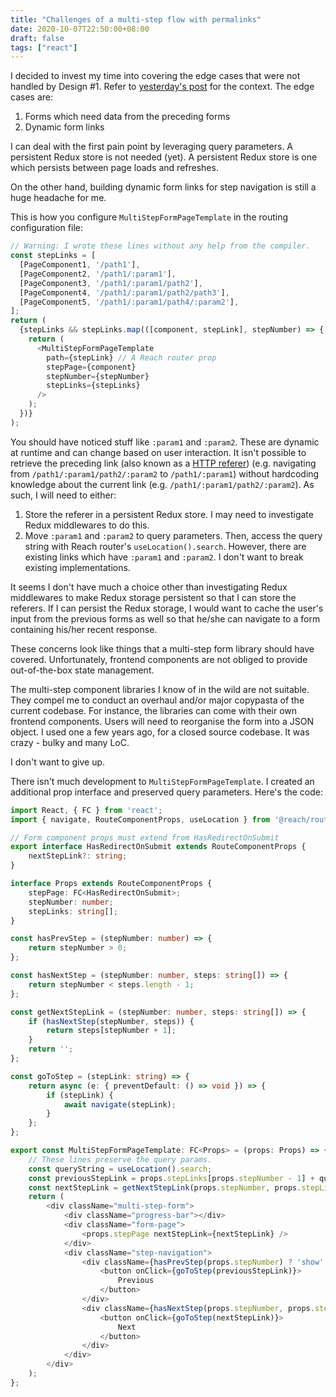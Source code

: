 ```yaml
---
title: "Challenges of a multi-step flow with permalinks"
date: 2020-10-07T22:50:00+08:00
draft: false
tags: ["react"]
---
```

I decided to invest my time into covering the edge cases that were not handled by Design \#1. Refer to [yesterday's post](/2020/10/multi-step-forms) for the context. The edge cases are:

1. Forms which need data from the preceding forms
1. Dynamic form links

I can deal with the first pain point by leveraging query parameters. A persistent Redux store is not needed (yet). A persistent Redux store is one which persists between page loads and refreshes.

On the other hand, building dynamic form links for step navigation is still a huge headache for me.

This is how you configure `MultiStepFormPageTemplate` in the routing configuration file:

```typescript
// Warning: I wrote these lines without any help from the compiler.
const stepLinks = [
  [PageComponent1, '/path1'],
  [PageComponent2, '/path1/:param1'],
  [PageComponent3, '/path1/:param1/path2'],
  [PageComponent4, '/path1/:param1/path2/path3'],
  [PageComponent5, '/path1/:param1/path4/:param2'],
];
return (
  {stepLinks && stepLinks.map(([component, stepLink], stepNumber) => {
    return (
      <MultiStepFormPageTemplate
        path={stepLink} // A Reach router prop
        stepPage={component}
        stepNumber={stepNumber}
        stepLinks={stepLinks}
      />
    );
  })}
);
```

You should have noticed stuff like `:param1` and `:param2`. These are dynamic at runtime and can change based on user interaction. It isn't possible to retrieve the preceding link (also known as a [HTTP referer](https://en.wikipedia.org/wiki/HTTP_referer)) (e.g. navigating from `/path1/:param1/path2/:param2` to `/path1/:param1`) without hardcoding knowledge about the current link (e.g. `/path1/:param1/path2/:param2`). As such, I will need to either:

1. Store the referer in a persistent Redux store. I may need to investigate Redux middlewares to do this.
1. Move `:param1` and `:param2` to query parameters. Then, access the query string with Reach router's `useLocation().search`. However, there are existing links which have `:param1` and `:param2`. I don't want to break existing implementations.

It seems I don't have much a choice other than investigating Redux middlewares to make Redux storage persistent so that I can store the referers. If I can persist the Redux storage, I would want to cache the user's input from the previous forms as well so that he/she can navigate to a form containing his/her recent response.

These concerns look like things that a multi-step form library should have covered. Unfortunately, frontend components are not obliged to provide out-of-the-box state management.

The multi-step component libraries I know of in the wild are not suitable. They compel me to conduct an overhaul and/or major copypasta of the current codebase. For instance, the libraries can come with their own frontend components. Users will need to reorganise the form into a JSON object. I used one a few years ago, for a closed source codebase. It was crazy - bulky and many LoC.

I don't want to give up.

There isn't much development to `MultiStepFormPageTemplate`. I created an additional prop interface and preserved query parameters. Here's the code:

```typescript
import React, { FC } from 'react';
import { navigate, RouteComponentProps, useLocation } from '@reach/router';

// Form component props must extend from HasRedirectOnSubmit
export interface HasRedirectOnSubmit extends RouteComponentProps {
    nextStepLink?: string;
}

interface Props extends RouteComponentProps {
    stepPage: FC<HasRedirectOnSubmit>;
    stepNumber: number;
    stepLinks: string[];
}

const hasPrevStep = (stepNumber: number) => {
    return stepNumber > 0;
};

const hasNextStep = (stepNumber: number, steps: string[]) => {
    return stepNumber < steps.length - 1;
};

const getNextStepLink = (stepNumber: number, steps: string[]) => {
    if (hasNextStep(stepNumber, steps)) {
        return steps[stepNumber + 1];
    }
    return '';
};

const goToStep = (stepLink: string) => {
    return async (e: { preventDefault: () => void }) => {
        if (stepLink) {
            await navigate(stepLink);
        }
    };
};

export const MultiStepFormPageTemplate: FC<Props> = (props: Props) => {
    // These lines preserve the query params.
    const queryString = useLocation().search;
    const previousStepLink = props.stepLinks[props.stepNumber - 1] + queryString;
    const nextStepLink = getNextStepLink(props.stepNumber, props.stepLinks) + queryString;
    return (
        <div className="multi-step-form">
            <div className="progress-bar"></div>
            <div className="form-page">
                <props.stepPage nextStepLink={nextStepLink} />
            </div>
            <div className="step-navigation">
                <div className={hasPrevStep(props.stepNumber) ? 'show' : 'hide'}>
                    <button onClick={goToStep(previousStepLink)}>
                        Previous
                    </button>
                </div>
                <div className={hasNextStep(props.stepNumber, props.stepLinks) ? 'show' : 'hide'}>
                    <button onClick={goToStep(nextStepLink)}>
                        Next
                    </button>
                </div>
            </div>
        </div>
    );
};
```
